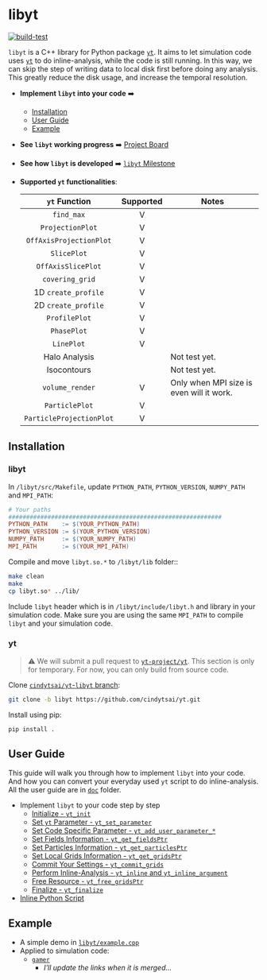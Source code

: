 # libyt
[![build-test](https://github.com/calab-ntu/libyt/actions/workflows/build-test.yml/badge.svg?branch=master)](https://github.com/calab-ntu/libyt/actions/workflows/build-test.yml)

`libyt` is a C++ library for Python package [`yt`](https://yt-project.org/).  It aims to let simulation code uses [`yt`](https://yt-project.org/) to do inline-analysis, while the code is still running. In this way, we can skip the step of writing data to local disk first before doing any analysis. This greatly reduce the disk usage, and increase the temporal resolution.

- **Implement `libyt` into your code** :arrow_right:
  - [Installation](#installation)
  - [User Guide](#user-guide)
  - [Example](#example)
- **See `libyt` working progress** :arrow_right: [Project Board](https://github.com/calab-ntu/libyt/projects/1)
- **See how `libyt` is developed** :arrow_right: [`libyt` Milestone](https://hackmd.io/@Viukb0eMS-aeoZQudVyJ2w/ryCYwu0xF)
- **Supported `yt` functionalities**:

  |       `yt` Function      | Supported | Notes                                    |
  |:------------------------:|:---------:|------------------------------------------|
  | `find_max`               | V         |                                          |
  | `ProjectionPlot`         | V         |                                          |
  | `OffAxisProjectionPlot`  | V         |                                          |
  | `SlicePlot`              | V         |                                          |
  | `OffAxisSlicePlot`       | V         |                                          |
  | `covering_grid`          | V         |                                          |
  | 1D `create_profile`      | V         |                                          |
  | 2D `create_profile`      | V         |                                          |
  | `ProfilePlot`            | V         |                                          |
  | `PhasePlot`              | V         |                                          |
  | `LinePlot`               | V         |                                          |
  | Halo Analysis            |           | Not test yet.                            |
  | Isocontours              |           | Not test yet.                            |
  | `volume_render`          | V         | Only when MPI size is even will it work. |
  | `ParticlePlot`           | V         |                                          |
  | `ParticleProjectionPlot` | V         |                                          |

## Installation
### libyt
In `/libyt/src/Makefile`, update `PYTHON_PATH`, `PYTHON_VERSION`, `NUMPY_PATH` and `MPI_PATH`:
```makefile
# Your paths
############################################################
PYTHON_PATH    := $(YOUR_PYTHON_PATH)
PYTHON_VERSION := $(YOUR_PYTHON_VERSION)
NUMPY_PATH     := $(YOUR_NUMPY_PATH)
MPI_PATH       := $(YOUR_MPI_PATH)
```

Compile and move `libyt.so.*` to `/libyt/lib` folder::
```bash
make clean
make
cp libyt.so* ../lib/
```

Include `libyt` header which is in `/libyt/include/libyt.h` and library in your simulation code. Make sure you are using the same `MPI_PATH` to compile `libyt` and your simulation code.

### yt
> :warning: We will submit a pull request to [`yt-project/yt`](https://github.com/yt-project/yt). This section is only for temporary. For now, you can only build from source code.

Clone [`cindytsai/yt`-`libyt` branch](https://github.com/cindytsai/yt/tree/libyt):
```bash
git clone -b libyt https://github.com/cindytsai/yt.git
```

Install using pip:
```bash
pip install .
```

## User Guide
This guide will walk you through how to implement `libyt` into your code. And how you can convert your everyday used `yt` script to do inline-analysis. All the user guide are in [`doc`](./doc) folder.
- Implement `libyt` to your code step by step
  - [Initialize - `yt_init`](./doc/Initialize.md#initialize)
  - [Set `yt` Parameter - `yt_set_parameter`](./doc/SetYTParameter.md#set-yt-parameter)
  - [Set Code Specific Parameter - `yt_add_user_parameter_*`](./doc/SetCodeSpecificParameter.md#set-code-specific-parameter)
  - [Set Fields Information - `yt_get_fieldsPtr`](./doc/SetFieldsInformation.md#set-fields-information)
  - [Set Particles Information - `yt_get_particlesPtr`](./doc/SetParticlesInformation.md#set-particles-information)
  - [Set Local Grids Information - `yt_get_gridsPtr`](./doc/SetLocalGridsInformation.md#set-local-grids-information)
  - [Commit Your Settings - `yt_commit_grids`](./doc/CommitYourSettings.md#commit-your-settings)
  - [Perform Inline-Analysis - `yt_inline` and `yt_inline_argument`](./doc/PerformInlineAnalysis.md#perform-inline-analysis)
  - [Free Resource - `yt_free_gridsPtr`](./doc/FreeResource.md#free-resource)
  - [Finalize - `yt_finalize`](./doc/Finalize.md#finalize)
- [Inline Python Script](./doc/InlinePythonScript.md#inline-python-script)

## Example
- A simple demo in [`libyt/example.cpp`](./example/example.cpp)
- Applied to simulation code:
  - [`gamer`](https://github.com/gamer-project/gamer)
    - *I'll update the links when it is merged...*
